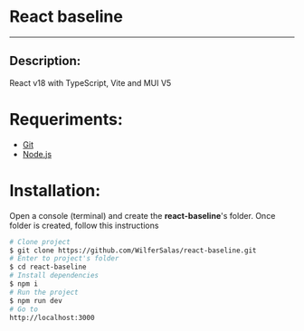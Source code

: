 # React baseline

---

## Description:

React v18 with TypeScript, Vite and MUI V5

# Requeriments:

- [Git](https://git-scm.com/)
- [Node.js](https://nodejs.org/en/)

# Installation:

Open a console (terminal) and create the **react-baseline**'s folder. Once folder is created, follow this instructions

```bash
# Clone project
$ git clone https://github.com/WilferSalas/react-baseline.git
# Enter to project's folder
$ cd react-baseline
# Install dependencies
$ npm i
# Run the project
$ npm run dev
# Go to
http://localhost:3000
```
